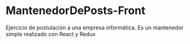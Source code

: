 # MantenedorDePosts-Front
Ejercicio de postulación a una empresa informática. Es un mantenedor simple realizado con React y Redux
